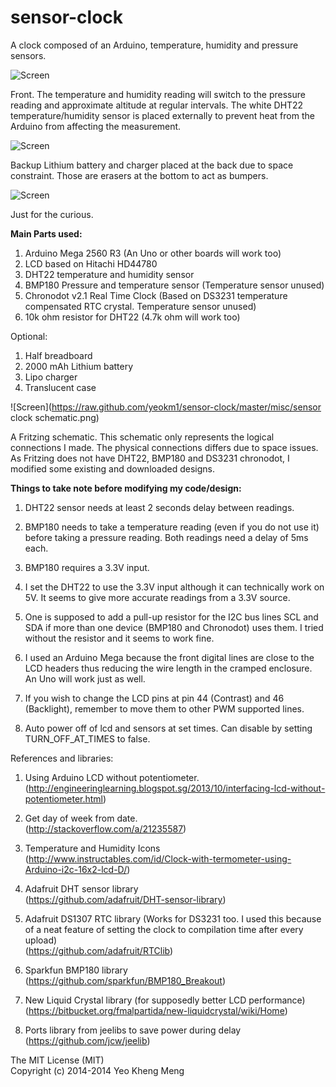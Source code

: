 sensor-clock
============

A clock composed of an Arduino, temperature, humidity and pressure sensors.

![Screen](https://raw.github.com/yeokm1/sensor-clock/master/misc/front-day-temp-hum.jpg)

Front. The temperature and humidity reading will switch to the pressure reading and approximate altitude at regular intervals. The white DHT22 temperature/humidity sensor is placed externally to prevent heat from the Arduino from affecting the measurement.

![Screen](https://raw.github.com/yeokm1/sensor-clock/master/misc/back.jpg)

Backup Lithium battery and charger placed at the back due to space constraint. Those are erasers at the bottom to act as bumpers.

![Screen](https://raw.github.com/yeokm1/sensor-clock/master/misc/internals.jpg)

Just for the curious.


<b>Main Parts used:</b>  

1. Arduino Mega 2560 R3  (An Uno or other boards will work too)  
2. LCD based on Hitachi HD44780  
3. DHT22 temperature and humidity sensor  
4. BMP180 Pressure and temperature sensor (Temperature sensor unused)  
5. Chronodot v2.1 Real Time Clock (Based on DS3231 temperature compensated RTC crystal. Temperature sensor unused)
6. 10k ohm resistor for DHT22 (4.7k ohm will work too)  

Optional:  

1. Half breadboard  
2. 2000 mAh Lithium battery  
3. Lipo charger  
4. Translucent case  



![Screen](https://raw.github.com/yeokm1/sensor-clock/master/misc/sensor clock schematic.png)

A Fritzing schematic. This schematic only represents the logical connections I made. The physical connections differs due to space issues. As Fritzing does not have DHT22, BMP180 and DS3231 chronodot, I modified some existing and downloaded designs.

<b>Things to take note before modifying my code/design:</b>  

1. DHT22 sensor needs at least 2 seconds delay between readings.  

2. BMP180 needs to take a temperature reading (even if you do not use it) before taking a pressure reading. Both readings need a delay of 5ms each.

3. BMP180 requires a 3.3V input.

4. I set the DHT22 to use the 3.3V input although it can technically work on 5V. It seems to give more accurate readings from a 3.3V source.

5. One is supposed to add a pull-up resistor for the I2C bus lines SCL and SDA if more than one device (BMP180 and Chronodot) uses them. I tried without the resistor and it seems to work fine.

6. I used an Arduino Mega because the front digital lines are close to the LCD headers thus reducing the wire length in the cramped enclosure. An Uno will work just as well.

7. If you wish to change the LCD pins at pin 44 (Contrast) and 46 (Backlight), remember to move them to other PWM supported lines. 

8. Auto power off of lcd and sensors at set times. Can disable by setting TURN_OFF_AT_TIMES to false.



References and libraries:  

1. Using Arduino LCD without potentiometer.  
(http://engineeringlearning.blogspot.sg/2013/10/interfacing-lcd-without-potentiometer.html)

2. Get day of week from date.  
(http://stackoverflow.com/a/21235587)

2. Temperature and Humidity Icons  
(http://www.instructables.com/id/Clock-with-termometer-using-Arduino-i2c-16x2-lcd-D/)  

3. Adafruit DHT sensor library  
(https://github.com/adafruit/DHT-sensor-library)

4. Adafruit DS1307 RTC library (Works for DS3231 too. I used this because of a neat feature of setting the clock to compilation time after every upload)  
(https://github.com/adafruit/RTClib)

5. Sparkfun BMP180 library  
(https://github.com/sparkfun/BMP180_Breakout)

7. New Liquid Crystal library (for supposedly better LCD performance)  
(https://bitbucket.org/fmalpartida/new-liquidcrystal/wiki/Home)

8. Ports library from jeelibs to save power during delay  
(https://github.com/jcw/jeelib)

The MIT License (MIT)<br>
Copyright (c) 2014-2014 Yeo Kheng Meng<br>
